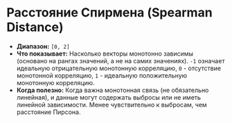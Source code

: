 # Расстояние Спирмена (Spearman Distance)

* **Диапазон:** `[0, 2]`
* **Что показывает:** Насколько векторы монотонно зависимы (основано на рангах значений, а не на самих значениях). `-1` означает идеальную отрицательную монотонную корреляцию, `0` - отсутствие монотонной корреляцию, `1` - идеальную положительную монотонную корреляцию.
* **Когда полезно:** Когда важна монотонная связь (не обязательно линейная), и данные могут содержать выбросы или не иметь линейной зависимости. Менее чувствительно к выбросам, чем расстояние Пирсона.
